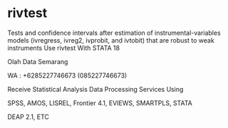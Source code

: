 # rivtest
Tests and confidence intervals after estimation of instrumental-variables models (ivregress, ivreg2, ivprobit, and ivtobit) that are robust to weak instruments Use rivtest With STATA 18

Olah Data Semarang

WA : +6285227746673 (085227746673)

Receive Statistical Analysis Data Processing Services Using

SPSS, AMOS, LISREL, Frontier 4.1, EVIEWS, SMARTPLS, STATA

DEAP 2.1, ETC
